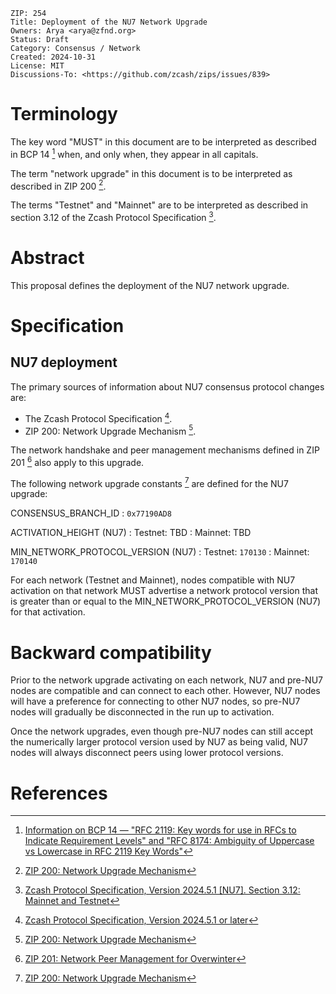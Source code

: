 
    ZIP: 254
    Title: Deployment of the NU7 Network Upgrade
    Owners: Arya <arya@zfnd.org>
    Status: Draft
    Category: Consensus / Network
    Created: 2024-10-31
    License: MIT
    Discussions-To: <https://github.com/zcash/zips/issues/839>

# Terminology

The key word "MUST" in this document are to be interpreted as described in
BCP 14 [^BCP14] when, and only when, they appear in all capitals.

The term "network upgrade" in this document is to be interpreted as described in ZIP 200 [^zip-0200].

The terms "Testnet" and "Mainnet" are to be interpreted as described in
section 3.12 of the Zcash Protocol Specification  [^protocol-networks].

# Abstract

This proposal defines the deployment of the NU7 network upgrade.

# Specification

## NU7 deployment

The primary sources of information about NU7 consensus protocol changes are:

* The Zcash Protocol Specification [^protocol].
* ZIP 200: Network Upgrade Mechanism [^zip-0200].

The network handshake and peer management mechanisms defined in ZIP 201 [^zip-0201] also apply to this upgrade.

The following network upgrade constants [^zip-0200] are defined for the NU7 upgrade:

CONSENSUS_BRANCH_ID
: `0x77190AD8`

ACTIVATION_HEIGHT (NU7)
: Testnet: TBD
: Mainnet: TBD

MIN_NETWORK_PROTOCOL_VERSION (NU7)
: Testnet: `170130`
: Mainnet: `170140`

For each network (Testnet and Mainnet), nodes compatible with NU7 activation on that network MUST advertise a network protocol version that is greater than or equal to the MIN_NETWORK_PROTOCOL_VERSION (NU7) for that activation.

# Backward compatibility

Prior to the network upgrade activating on each network, NU7 and pre-NU7 nodes are compatible and can connect to each other. However, NU7 nodes will have a preference for connecting to other NU7 nodes, so pre-NU7 nodes will gradually be disconnected in the run up to activation.

Once the network upgrades, even though pre-NU7 nodes can still accept the numerically larger protocol version used by NU7 as being valid, NU7 nodes will always disconnect peers using lower protocol versions.

# References

[^BCP14]: [Information on BCP 14 — "RFC 2119: Key words for use in RFCs to Indicate Requirement Levels" and "RFC 8174: Ambiguity of Uppercase vs Lowercase in RFC 2119 Key Words"](https://www.rfc-editor.org/info/bcp14)

[^protocol]: [Zcash Protocol Specification, Version 2024.5.1 or later](protocol/protocol.pdf)

[^protocol-networks]: [Zcash Protocol Specification, Version 2024.5.1 [NU7]. Section 3.12: Mainnet and Testnet](protocol/protocol.pdf#networks)

[^zip-0200]: [ZIP 200: Network Upgrade Mechanism](zip-0200.rst)

[^zip-0201]: [ZIP 201: Network Peer Management for Overwinter](zip-0201.rst)
